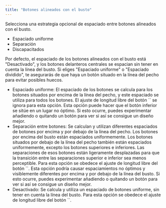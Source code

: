 ```yaml
---
title: "Botones alineados con el busto"
---
```


Selecciona una estrategia opcional de espaciado entre botones alineados con el busto.

- Espaciado uniforme
- Separación
- Discapacitados

Por defecto, el espaciado de los botones alineados con el busto está "Desactivado", y los botones delanteros centrales se espacian sin tener en cuenta la línea del busto. Si eliges "Espaciado uniforme" o "Espaciado dividido", te asegurarás de que haya un botón situado en la línea del pecho para evitar posibles huecos.

- Espaciado uniforme: El espaciado de los botones se calcula para los botones situados por encima de la línea del pecho, y este espaciado se utiliza para todos los botones. El ajuste de longitud libre del botón `` se ignora para esta opción. Esta opción puede hacer que el botón inferior se sitúe en un lugar no óptimo. Si esto ocurre, puedes experimentar añadiendo o quitando un botón para ver si así se consigue un diseño mejor.
- Separación entre botones: Se calculan y utilizan diferentes espaciados de botones por encima y por debajo de la línea del pecho. Los botones por encima del busto están espaciados uniformemente. Los botones situados por debajo de la línea del pecho también están espaciados uniformemente, excepto los botones superiores e inferiores. Las separaciones de esos botones están ligeramente desplazadas para que la transición entre las separaciones superior e inferior sea menos perceptible. Para esta opción se obedece el ajuste de longitud libre del botón ``. Esta opción podría causar espaciamientos no óptimos y visiblemente diferentes por encima y por debajo de la línea del busto. Si esto ocurre, puedes experimentar añadiendo o quitando un botón para ver si así se consigue un diseño mejor.
- Desactivado: Se calcula y utiliza un espaciado de botones uniforme, sin tener en cuenta la línea del busto. Para esta opción se obedece el ajuste de longitud libre del botón ``.
